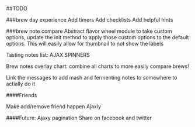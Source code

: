 ##TODO


###brew day experience
Add timers
Add checklists
Add helpful hints

###brew note compare
Abstract flavor wheel module to take custom options, update the init method to apply those custom options to the default options. This will easily allow for thumbnail to not show the labels

Tasting notes list: AJAX SPINNERS

Brew notes overlay chart: combine all charts to more easily compare brews!

Link the messages to add mash and fermenting notes to somewhere to actially do it

####Friends

Make add/remove friend happen Ajaxly

####Future:
Ajaxy pagination
Share on facebook and twitter